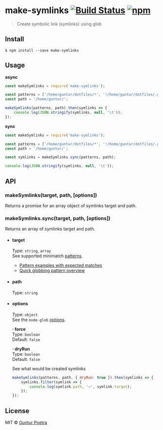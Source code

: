 # make-symlinks [![Build Status](https://travis-ci.org/iguntur/make-symlinks.svg?branch=master)](https://travis-ci.org/iguntur/make-symlinks) [![npm](https://img.shields.io/npm/v/make-symlinks.svg?style=flat-square)](https://npmjs.com/package/make-symlinks)

> Create symbolic link (symlinks) using glob


## Install

```
$ npm install --save make-symlinks
```


## Usage

__async__

``` js
const makeSymlinks = require('make-symlinks');

const patterns = ['/home/guntur/dotfiles/*', '!/home/guntur/dotfiles/.git'];
const path = '/home/guntur/';

makeSymlinks(patterns, path).then(symlinks => {
    console.log(JSON.stringify(symlinks, null, '\t'));
});
```

__sync__

``` js
const makeSymlinks = require('make-symlinks');

const patterns = ['/home/guntur/dotfiles/*', '!/home/guntur/dotfiles/.git'];
const path = '/home/guntur/';

const symlinks = makeSymlinks.sync(patterns, path);

console.log(JSON.stringify(symlinks, null, '\t'));
```


## API

### makeSymlinks(target, path, [options])

Returns a promise for an array object of symlinks target and path.

### makeSymlinks.sync(target, path, [options])

Returns an array of symlinks target and path.

- #### target
    Type: `string`, `array`<br>
    See supported minimatch [patterns](https://github.com/isaacs/minimatch#usage).

    - [Pattern examples with expected matches](https://github.com/sindresorhus/multimatch/blob/master/test.js)
    - [Quick globbing pattern overview](https://github.com/sindresorhus/multimatch#globbing-patterns)

- #### path
    Type: `string`

- #### options
    Type: `object` <br>
    See the `node-glob` [options](https://github.com/isaacs/node-glob#options).

    **&middot; force** <br>
    Type: `boolean`<br>
    Default: `false` <br>

    **&middot; dryRun** <br>
    Type: `boolean`<br>
    Default: `false` <br>

    See what would be created symlinks
    ```js
    makeSymlinks(patterns, path, { dryRun: true }).then(symlinks => {
        symlinks.filter(symlink => {
            console.log(symlink.path, '→', symlink.target);
        });
    });
    ```


## License

MIT © [Guntur Poetra](http://guntur.starmediateknik.com)
